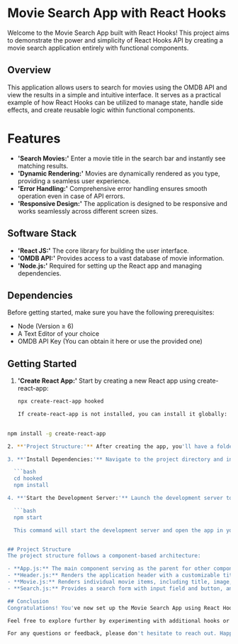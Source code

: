 # Movie Search App with React Hooks
Welcome to the Movie Search App built with React Hooks! This project aims to demonstrate the power and simplicity of React Hooks API by creating a movie search application entirely with functional components.

## Overview
This application allows users to search for movies using the OMDB API and view the results in a simple and intuitive interface. It serves as a practical example of how React Hooks can be utilized to manage state, handle side effects, and create reusable logic within functional components.

# Features
  - **'Search Movies:'** Enter a movie title in the search bar and instantly see matching results.
  - **'Dynamic Rendering:'** Movies are dynamically rendered as you type, providing a seamless user experience.
  - **'Error Handling:'** Comprehensive error handling ensures smooth operation even in case of API errors.
  - **'Responsive Design:'** The application is designed to be responsive and works seamlessly across different screen sizes.

## Software Stack
  - **'React JS:'** The core library for building the user interface.
  - **'OMDB API:'** Provides access to a vast database of movie information.
  - **'Node.js:'** Required for setting up the React app and managing dependencies.

## Dependencies
Before getting started, make sure you have the following prerequisites:

  - Node (Version ≥ 6)
  - A Text Editor of your choice
  - OMDB API Key (You can obtain it here or use the provided one)

## Getting Started
 
1. **'Create React App:'** Start by creating a new React app using create-react-app:
   
   ```bash
   npx create-react-app hooked

   If create-react-app is not installed, you can install it globally:
  
  ```bash
  npm install -g create-react-app

2. **'Project Structure:'** After creating the app, you'll have a folder named "hooked" containing the initial project structure.

3. **'Install Dependencies:'** Navigate to the project directory and install the necessary dependencies:

    ```bash
    cd hooked
    npm install

4. **'Start the Development Server:'** Launch the development server to see the app in action:

    ```bash
    npm start

    This command will start the development server and open the app in your default web browser.


## Project Structure
The project structure follows a component-based architecture:

  - **App.js:** The main component serving as the parent for other components. It handles API requests and renders the UI.
  - **Header.js:** Renders the application header with a customizable title.
  - **Movie.js:** Renders individual movie items, including title, image, and year.
  - **Search.js:** Provides a search form with input field and button, and handles user input and search functionality.

## Conclusion
Congratulations! You've now set up the Movie Search App using React Hooks. This project serves as a practical introduction to the capabilities of Hooks and demonstrates how they can simplify React development.

Feel free to explore further by experimenting with additional hooks or implementing your own custom hooks. Join the excitement around React Hooks and unleash the full potential of functional components in your projects!

For any questions or feedback, please don't hesitate to reach out. Happy coding! 🚀


